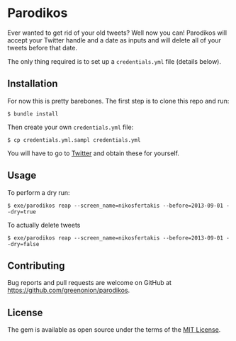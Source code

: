 # Parodikos

Ever wanted to get rid of your old tweets? Well now you can! Parodikos will
accept your Twitter handle and a date as inputs and will delete all of your
tweets before that date.

The only thing required is to set up a `credentials.yml` file (details below).

## Installation

For now this is pretty barebones. The first step is to clone this repo and run:

    $ bundle install

Then create your own `credentials.yml` file:

    $ cp credentials.yml.sampl credentials.yml

You will have to go to [Twitter](https://developer.twitter.com/content/developer-twitter/en/portal/projects-and-apps) and obtain these for yourself.

## Usage

To perform a dry run:

    $ exe/parodikos reap --screen_name=nikosfertakis --before=2013-09-01 --dry=true

To actually delete tweets

    $ exe/parodikos reap --screen_name=nikosfertakis --before=2013-09-01 --dry=false

## Contributing

Bug reports and pull requests are welcome on GitHub at https://github.com/greenonion/parodikos.

## License

The gem is available as open source under the terms of the [MIT License](https://opensource.org/licenses/MIT).
